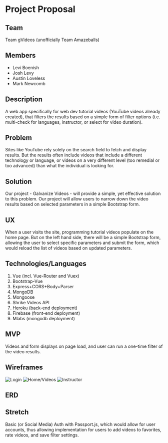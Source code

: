 # Project Proposal

## Team

Team gVideos (unofficially Team Amazeballs)

## Members

- Levi Boenish
- Josh Levy
- Austin Loveless
- Mark Newcomb

## Description

A web app specifically for web dev tutorial videos (YouTube videos already created), that filters the results based on a simple form of filter options (i.e. multi-check for languages, instructor, or select for video duration).

## Problem

Sites like YouTube rely solely on the search field to fetch and display results. But the results often include videos that include a different technology or language, or videos on a very different level (too remedial or too advanced) than what the individual is looking for.

## Solution

Our project - Galvanize Videos - will provide a simple, yet effective solution to this problem. Our project will allow users to narrow down the video results based on selected parameters in a simple Bootstrap form.

## UX

When a user visits the site, programming tutorial videos populate on the home page. But on the left hand side, there will be a simple Bootstrap form, allowing the user to select specific parameters and submit the form, which would reload the list of videos based on updated parameters.

## Technologies/Languages

1.  Vue (incl. Vue-Router and Vuex)
2.  Bootstrap-Vue
3.  Express+CORS+Body+Parser
4.  MongoDB
5.  Mongoose
6.  Shrike Videos API
7.  Heroku (back-end deployment)
8.  Firebase (front-end deployment)
9.  Mlabs (mongodb deployment)

## MVP

Videos and form displays on page load, and user can run a one-time filter of the video results.

## Wireframes

![Login](https://github.com/JoshAaronLevy/gvideos-client/blob/master/Wireframes/Login-Page.png)
![Home/Videos](https://github.com/JoshAaronLevy/gvideos-client/blob/master/Wireframes/User-Page.png)
![Instructor](https://github.com/JoshAaronLevy/gvideos-client/blob/master/Wireframes/Instructor-Page.png)

## ERD

## Stretch

Basic (or Social Media) Auth with Passport.js, which would allow for user accounts, thus allowing implementation for users to add videos to favorites, rate videos, and save filter settings.
